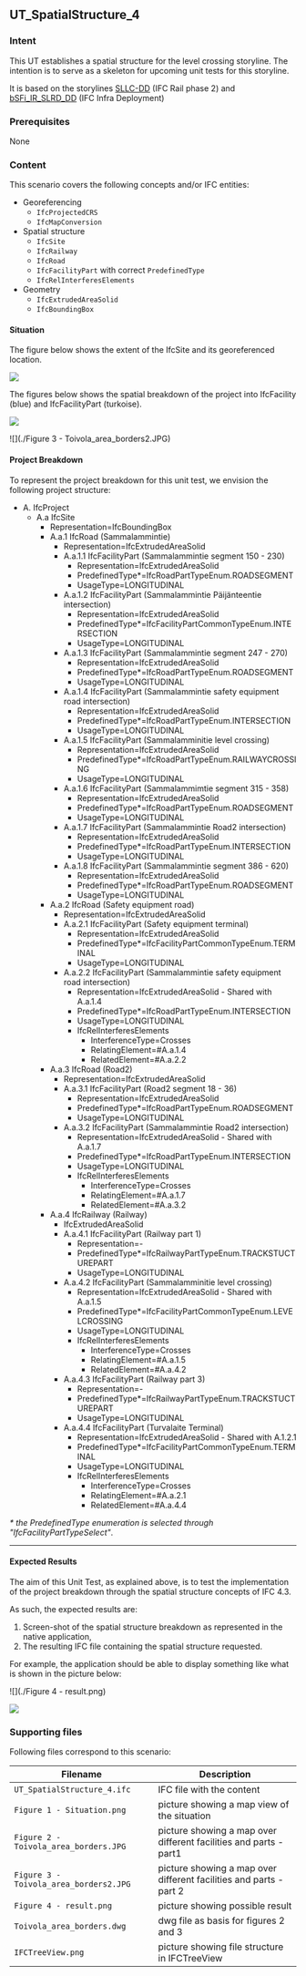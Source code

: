 
## UT_SpatialStructure_4

### Intent

This UT establishes a spatial structure for the level crossing storyline. The intention is to serve as a skeleton for upcoming unit tests for this storyline.

It is based on the storylines [SLLC-DD](https://app.box.com/folder/119147119179?s=q1x0vz7yqq7otrlet7dm2dx4u44s8fks) (IFC Rail phase 2) and [bSFi_IR_SLRD_DD](https://app.box.com/folder/122373280942?s=x9q3q62tcc77hdqpdw0vjncj7bg3byay) (IFC Infra Deployment)

### Prerequisites

None

### Content

This scenario covers the following concepts and/or IFC entities:
- Georeferencing
  - `IfcProjectedCRS`
  - `IfcMapConversion`
- Spatial structure
  - `IfcSite`
  - `IfcRailway`
  - `IfcRoad`
  - `IfcFacilityPart` with correct `PredefinedType`
  - `IfcRelInterferesElements`
- Geometry
  - `IfcExtrudedAreaSolid`
  - `IfcBoundingBox`

#### Situation

The figure below shows the extent of the IfcSite and its georeferenced location.

![](./Figure%201%20-%20Situation.PNG)

The figures below shows the spatial breakdown of the project into IfcFacility (blue) and IfcFacilityPart (turkoise).

![](./Figure%202%20-%20Toivola_area_borders.JPG)

![](./Figure 3 - Toivola_area_borders2.JPG)

#### Project Breakdown

To represent the project breakdown for this unit test, we envision the following project structure:

- A. IfcProject
  - A.a IfcSite 
    - Representation=IfcBoundingBox
    - A.a.1 IfcRoad (Sammalammintie)
      - Representation=IfcExtrudedAreaSolid
      - A.a.1.1 IfcFacilityPart (Sammalammintie segment 150 - 230)
        - Representation=IfcExtrudedAreaSolid
        - PredefinedType*=IfcRoadPartTypeEnum.ROADSEGMENT
        - UsageType=LONGITUDINAL
      - A.a.1.2 IfcFacilityPart (Sammalammintie Päijänteentie intersection)
        - Representation=IfcExtrudedAreaSolid
        - PredefinedType*=IfcFacilityPartCommonTypeEnum.INTERSECTION
        - UsageType=LONGITUDINAL
      - A.a.1.3 IfcFacilityPart (Sammalammintie segment 247 - 270)
        - Representation=IfcExtrudedAreaSolid
        - PredefinedType*=IfcRoadPartTypeEnum.ROADSEGMENT
        - UsageType=LONGITUDINAL
      - A.a.1.4 IfcFacilityPart (Sammalammintie safety equipment road intersection)
        - Representation=IfcExtrudedAreaSolid
        - PredefinedType*=IfcRoadPartTypeEnum.INTERSECTION
        - UsageType=LONGITUDINAL
      - A.a.1.5 IfcFacilityPart (Sammalamminitie level crossing)
        - Representation=IfcExtrudedAreaSolid
        - PredefinedType*=IfcRoadPartTypeEnum.RAILWAYCROSSING
        - UsageType=LONGITUDINAL
      - A.a.1.6 IfcFacilityPart (Sammalammimtie segment 315 - 358)
        - Representation=IfcExtrudedAreaSolid
        - PredefinedType*=IfcRoadPartTypeEnum.ROADSEGMENT
        - UsageType=LONGITUDINAL
      - A.a.1.7 IfcFacilityPart (Sammalammintie Road2 intersection)
        - Representation=IfcExtrudedAreaSolid
        - PredefinedType*=IfcRoadPartTypeEnum.INTERSECTION
        - UsageType=LONGITUDINAL
      - A.a.1.8 IfcFacilityPart (Sammalammintie segment 386 - 620)
        - Representation=IfcExtrudedAreaSolid
        - PredefinedType*=IfcRoadPartTypeEnum.ROADSEGMENT
        - UsageType=LONGITUDINAL
    - A.a.2 IfcRoad (Safety equipment road)
      - Representation=IfcExtrudedAreaSolid
      - A.a.2.1 IfcFacilityPart (Safety equipment terminal)
        - Representation=IfcExtrudedAreaSolid
        - PredefinedType*=IfcFacilityPartCommonTypeEnum.TERMINAL
        - UsageType=LONGITUDINAL
      - A.a.2.2 IfcFacilityPart (Sammalammintie safety equipment road intersection)
        - Representation=IfcExtrudedAreaSolid - Shared with A.a.1.4
        - PredefinedType*=IfcRoadPartTypeEnum.INTERSECTION
        - UsageType=LONGITUDINAL
        - IfcRelInterferesElements
          - InterferenceType=Crosses
          - RelatingElement=#A.a.1.4
          - RelatedElement=#A.a.2.2
    - A.a.3 IfcRoad (Road2)
      - Representation=IfcExtrudedAreaSolid
      - A.a.3.1 IfcFacilityPart (Road2 segment 18 - 36)
        - Representation=IfcExtrudedAreaSolid
        - PredefinedType*=IfcRoadPartTypeEnum.ROADSEGMENT
        - UsageType=LONGITUDINAL
      - A.a.3.2 IfcFacilityPart (Sammalammintie Road2 intersection)
        - Representation=IfcExtrudedAreaSolid - Shared with A.a.1.7
        - PredefinedType*=IfcRoadPartTypeEnum.INTERSECTION
        - UsageType=LONGITUDINAL
        - IfcRelInterferesElements
          - InterferenceType=Crosses
          - RelatingElement=#A.a.1.7
          - RelatedElement=#A.a.3.2
    - A.a.4 IfcRailway (Railway)
      - IfcExtrudedAreaSolid
      - A.a.4.1 IfcFacilityPart (Railway part 1)
        - Representation=-
        - PredefinedType*=IfcRailwayPartTypeEnum.TRACKSTUCTUREPART
        - UsageType=LONGITUDINAL
      - A.a.4.2 IfcFacilityPart (Sammalamminitie level crossing)
        - Representation=IfcExtrudedAreaSolid - Shared with A.a.1.5
        - PredefinedType*=IfcFacilityPartCommonTypeEnum.LEVELCROSSING
        - UsageType=LONGITUDINAL
        - IfcRelInterferesElements
          - InterferenceType=Crosses
          - RelatingElement=#A.a.1.5
          - RelatedElement=#A.a.4.2
      - A.a.4.3 IfcFacilityPart (Railway part 3)
        - Representation=-
        - PredefinedType*=IfcRailwayPartTypeEnum.TRACKSTUCTUREPART
        - UsageType=LONGITUDINAL
      - A.a.4.4 IfcFacilityPart (Turvalaite Terminal)
        - Representation=IfcExtrudedAreaSolid - Shared with A.1.2.1
        - PredefinedType*=IfcFacilityPartCommonTypeEnum.TERMINAL
        - UsageType=LONGITUDINAL
        - IfcRelInterferesElements
          - InterferenceType=Crosses
          - RelatingElement=#A.a.2.1
          - RelatedElement=#A.a.4.4

_* the PredefinedType enumeration is selected through "IfcFacilityPartTypeSelect"_.


---

#### Expected Results

The aim of this Unit Test, as explained above, is to test the implementation of the project breakdown through the spatial structure concepts of IFC 4.3.

As such, the expected results are:

1. Screen-shot of the spatial structure breakdown as represented in the native application,
2. The resulting IFC file containing the spatial structure requested.

For example, the application should be able to display something like what is shown in the picture below: 

![](./Figure 4 - result.png)

![](./Figure%202%20-%20result.png)

### Supporting files

Following files correspond to this scenario:

| Filename                               | Description                                                  |
| -------------------------------------- | ------------------------------------------------------------ |
| `UT_SpatialStructure_4.ifc`            | IFC file with the content                                    |
| `Figure 1 - Situation.png`             | picture showing a map view of the situation                  |
| `Figure 2 - Toivola_area_borders.JPG`  | picture showing a map over different facilities and parts - part1 |
| `Figure 3 - Toivola_area_borders2.JPG` | picture showing a map over different facilities and parts - part 2 |
| `Figure 4 - result.png`                | picture showing possible result                              |
| `Toivola_area_borders.dwg`             | dwg file as basis for figures 2 and 3                        |
| `IFCTreeView.png`                      | picture showing file structure in IFCTreeView                |
